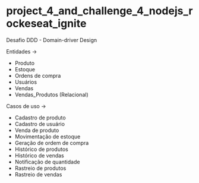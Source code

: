 # project_4_and_challenge_4_nodejs_rockeseat_ignite

Desafio DDD - Domain-driver Design

Entidades -> 
  - Produto <br/>
  - Estoque <br/>
  - Ordens de compra <br/>
  - Usuários <br/>
  - Vendas <br/>
  - Vendas_Produtos (Relacional)
  

Casos de uso ->
- Cadastro de produto <br/>
- Cadastro de usuário <br/>
- Venda de produto <br/>
- Movimentação de estoque <br/>
- Geração de ordem de compra <br/>
- Histórico de produtos <br/>
- Histórico de vendas <br/>
- Notificação de quantidade <br/>
- Rastreio de produtos <br/>
- Rastreio de vendas
